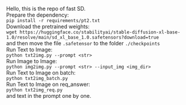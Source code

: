 Hello, this is the repo of fast SD.  
Prepare the dependency:  
`pip install -r requirements/pt2.txt`  
Download the pretrained weights:  
`wget https://huggingface.co/stabilityai/stable-diffusion-xl-base-1.0/resolve/main/sd_xl_base_1.0.safetensors?download=true`  
and then move the file `.safetensor` to the folder `./checkpoints`  
Run Text to Image:  
`python txt2img.py --prompt <str>`   
Run Image to Image:  
`python img2img.py --prompt <str> --input_img <img_dir>`   
Run Text to Image on batch:  
`python txt2img_batch.py`  
Run Text to Image on req_answer:  
`python txt2img_req.py`  
and text in the prompt one by one.  